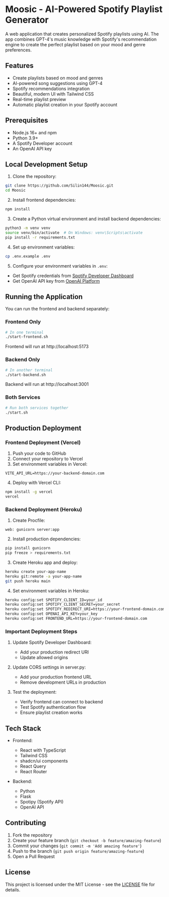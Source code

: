# Moosic - AI-Powered Spotify Playlist Generator

A web application that creates personalized Spotify playlists using AI. The app combines GPT-4's music knowledge with Spotify's recommendation engine to create the perfect playlist based on your mood and genre preferences.

## Features

- Create playlists based on mood and genres
- AI-powered song suggestions using GPT-4
- Spotify recommendations integration
- Beautiful, modern UI with Tailwind CSS
- Real-time playlist preview
- Automatic playlist creation in your Spotify account

## Prerequisites

- Node.js 16+ and npm
- Python 3.9+
- A Spotify Developer account
- An OpenAI API key

## Local Development Setup

1. Clone the repository:
```bash
git clone https://github.com/Silin144/Moosic.git
cd Moosic
```

2. Install frontend dependencies:
```bash
npm install
```

3. Create a Python virtual environment and install backend dependencies:
```bash
python3 -m venv venv
source venv/bin/activate  # On Windows: venv\Scripts\activate
pip install -r requirements.txt
```

4. Set up environment variables:
```bash
cp .env.example .env
```

5. Configure your environment variables in `.env`:
- Get Spotify credentials from [Spotify Developer Dashboard](https://developer.spotify.com/dashboard)
- Get OpenAI API key from [OpenAI Platform](https://platform.openai.com/account/api-keys)

## Running the Application

You can run the frontend and backend separately:

### Frontend Only
```bash
# In one terminal
./start-frontend.sh
```
Frontend will run at http://localhost:5173

### Backend Only
```bash
# In another terminal
./start-backend.sh
```
Backend will run at http://localhost:3001

### Both Services
```bash
# Run both services together
./start.sh
```

## Production Deployment

### Frontend Deployment (Vercel)

1. Push your code to GitHub
2. Connect your repository to Vercel
3. Set environment variables in Vercel:
```
VITE_API_URL=https://your-backend-domain.com
```
4. Deploy with Vercel CLI:
```bash
npm install -g vercel
vercel
```

### Backend Deployment (Heroku)

1. Create Procfile:
```
web: gunicorn server:app
```

2. Install production dependencies:
```bash
pip install gunicorn
pip freeze > requirements.txt
```

3. Create Heroku app and deploy:
```bash
heroku create your-app-name
heroku git:remote -a your-app-name
git push heroku main
```

4. Set environment variables in Heroku:
```bash
heroku config:set SPOTIFY_CLIENT_ID=your_id
heroku config:set SPOTIFY_CLIENT_SECRET=your_secret
heroku config:set SPOTIFY_REDIRECT_URI=https://your-frontend-domain.com/api/callback
heroku config:set OPENAI_API_KEY=your_key
heroku config:set FRONTEND_URL=https://your-frontend-domain.com
```

### Important Deployment Steps

1. Update Spotify Developer Dashboard:
   - Add your production redirect URI
   - Update allowed origins

2. Update CORS settings in server.py:
   - Add your production frontend URL
   - Remove development URLs in production

3. Test the deployment:
   - Verify frontend can connect to backend
   - Test Spotify authentication flow
   - Ensure playlist creation works

## Tech Stack

- Frontend:
  - React with TypeScript
  - Tailwind CSS
  - shadcn/ui components
  - React Query
  - React Router

- Backend:
  - Python
  - Flask
  - Spotipy (Spotify API)
  - OpenAI API

## Contributing

1. Fork the repository
2. Create your feature branch (`git checkout -b feature/amazing-feature`)
3. Commit your changes (`git commit -m 'Add amazing feature'`)
4. Push to the branch (`git push origin feature/amazing-feature`)
5. Open a Pull Request

## License

This project is licensed under the MIT License - see the [LICENSE](LICENSE) file for details.
